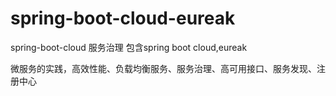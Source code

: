 # spring-boot-cloud-eureak
spring-boot-cloud    服务治理 包含spring boot cloud,eureak

微服务的实践，高效性能、负载均衡服务、服务治理、高可用接口、服务发现、注册中心
